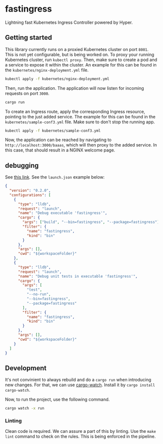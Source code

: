 # fastingress
Lightning fast Kubernetes Ingress Controller powered by Hyper.

## Getting started
This library currently runs on a proxied Kubernetes cluster on port `8001`. This is not yet configurable, but is being worked on. To proxy your running Kubernetes cluster, run `kubectl proxy`. Then, make sure to create a pod and a service to expose it within the cluster. An example for this can be found in the `kubernetes/nginx-deployment.yml` file.

```bash
kubectl apply -f kubernetes/nginx-deployment.yml
```

Then, run the application. The application will now listen for incoming requests on port `3000`.

```bash
cargo run
```

To create an Ingress route, apply the corresponding Ingress resource, pointing to the just added service. The example for this can be found in the `kubernetes/sample-conf3.yml` file. Make sure to don't stop the running app.

```bash
kubectl apply -f kubernetes/sample-conf3.yml
```

Now, the application can be reached by navigating to `http://localhost:3000/baaas`, which will then proxy to the added service. In this case, that should result in a NGINX welcome page.


## debugging 

See [this link](https://code.visualstudio.com/docs/languages/rust#_debugging). See the `launch.json` example below:

```json
{
  "version": "0.2.0",
  "configurations": [
    {
      "type": "lldb",
      "request": "launch",
      "name": "Debug executable 'fastingress'",
      "cargo": {
        "args": ["build", "--bin=fastingress", "--package=fastingress"],
        "filter": {
          "name": "fastingress",
          "kind": "bin"
        }
      },
      "args": [],
      "cwd": "${workspaceFolder}"
    },
    {
      "type": "lldb",
      "request": "launch",
      "name": "Debug unit tests in executable 'fastingress'",
      "cargo": {
        "args": [
          "test",
          "--no-run",
          "--bin=fastingress",
          "--package=fastingress"
        ],
        "filter": {
          "name": "fastingress",
          "kind": "bin"
        }
      },
      "args": [],
      "cwd": "${workspaceFolder}"
    }
  ]
}
```

## Development
It's not convinient to always rebuild and do a `cargo run` when introducing new changes. For that, we can use [cargo-watch](https://crates.io/crates/cargo-watch). Install it by `cargo install cargo-watch`.

Now, to run the project, use the following command.
```bash
cargo watch -x run
```

### Linting
Clean code is required. We can assure a part of this by linting. Use the `make lint` command to check on the rules. This is being enforced in the pipeline.
